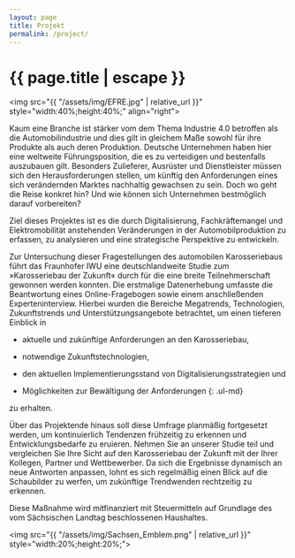 ```yaml
---
layout: page
title: Projekt
permalink: /project/
---
```


<h1 class="page-title">{{ page.title | escape }}</h1>

<img src="{{ "/assets/img/EFRE.jpg" | relative_url }}" style="width:40%;height:40%;" align="right">  


Kaum eine Branche ist stärker vom dem Thema Industrie 4.0 betroffen als die Automobilindustrie und dies gilt in gleichem Maße sowohl für ihre Produkte als auch deren Produktion. Deutsche Unternehmen haben hier eine weltweite Führungsposition, die es zu verteidigen und bestenfalls auszubauen gilt. Besonders Zulieferer, Ausrüster und Dienstleister müssen sich den Herausforderungen stellen, um künftig den Anforderungen eines sich verändernden Marktes nachhaltig gewachsen zu sein. Doch wo geht die Reise konkret hin? Und wie können sich Unternehmen bestmöglich darauf vorbereiten?

Ziel dieses Projektes ist es die durch Digitalisierung, Fachkräftemangel und Elektromobilität anstehenden Veränderungen in der Automobilproduktion zu erfassen, zu analysieren und eine strategische Perspektive zu entwickeln.

Zur Untersuchung dieser Fragestellungen des automobilen Karosseriebaus führt das Fraunhofer IWU eine deutschlandweite Studie zum »Karosseriebau der Zukunft« durch für die eine breite Teilnehmerschaft gewonnen werden konnten. 
Die erstmalige Datenerhebung umfasste die Beantwortung eines Online-Fragebogen sowie einem anschließenden Experteninterview. Hierbei wurden die Bereiche Megatrends, Technologien, Zukunftstrends und Unterstützungsangebote betrachtet, um einen tieferen Einblick in

- aktuelle und zukünftige Anforderungen an den Karosseriebau,

- notwendige Zukunftstechnologien, 

- den aktuellen Implementierungsstand von Digitalisierungsstrategien und 

- Möglichkeiten zur Bewältigung der Anforderungen
{: .ul-md}

zu erhalten.

Über das Projektende hinaus soll diese Umfrage planmäßig fortgesetzt werden, um kontinuierlich Tendenzen frühzeitig zu erkennen und Entwicklungsbedarfe zu eruieren. Nehmen Sie an unserer Studie teil und vergleichen Sie Ihre Sicht auf den Karosseriebau der Zukunft mit der Ihrer Kollegen, Partner und Wettbewerber. Da sich die Ergebnisse dynamisch an neue Antworten anpassen, lohnt es sich regelmäßig einen Blick auf die Schaubilder zu werfen, um zukünftige Trendwenden rechtzeitig zu erkennen.

Diese Maßnahme wird mitfinanziert mit Steuermitteln auf Grundlage des vom Sächsischen Landtag beschlossenen Haushaltes. 

 


<img src="{{ "/assets/img/Sachsen_Emblem.png" | relative_url }}" style="width:20%;height:20%;">   

 
 
